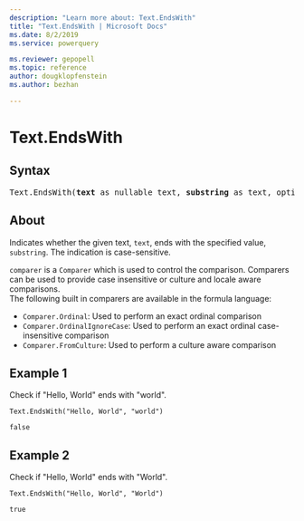 ```yaml
---
description: "Learn more about: Text.EndsWith"
title: "Text.EndsWith | Microsoft Docs"
ms.date: 8/2/2019
ms.service: powerquery

ms.reviewer: gepopell
ms.topic: reference
author: dougklopfenstein
ms.author: bezhan

---
```

# Text.EndsWith

## Syntax

<pre>
Text.EndsWith(<b>text</b> as nullable text, <b>substring</b> as text, optional <b>comparer</b> as nullable function) as nullable logical 
</pre>
  
## About  
Indicates whether the given text, `text`, ends with the specified value, `substring`. The indication is case-sensitive. <div> `comparer` is a `Comparer` which is used to control the comparison. Comparers can be used to provide case insensitive or culture and locale aware comparisons. </div> <div> The following built in comparers are available in the formula language: </div> <ul> <li><code>Comparer.Ordinal</code>: Used to perform an exact ordinal comparison</li> <li><code>Comparer.OrdinalIgnoreCase</code>: Used to perform an exact ordinal case-insensitive comparison</li> <li> <code>Comparer.FromCulture</code>: Used to perform a culture aware comparison</li> </ul>

## Example 1
Check if "Hello, World" ends with "world".

```powerquery-m
Text.EndsWith("Hello, World", "world")
```

`false`

## Example 2
Check if "Hello, World" ends with "World".

```powerquery-m
Text.EndsWith("Hello, World", "World")
```

`true`
